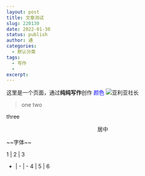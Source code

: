 ```yaml
---
layout: post
title: 文章测试
slug: 220130
date: 2022-01-30
status: publish
author: 通
categories: 
  - 默认分类
tags: 
  - 写作
  - 
excerpt: 
---
```


这里是一个页面，通过**纯纯写作**创作
<font color="blue">颜色</font>
![亚利亚社长](https://cdn.jsdelivr.net/gh/shuiwudengli/images@master/WELCOME-TO-NEO_VENEZIA_75976932.53kfegdaio40.jpg)
> one
two

three
<p align="center">居中</p>
~~字体~~

 1 | 2 | 3 
- | - |  -
 4 | 5 | 6
